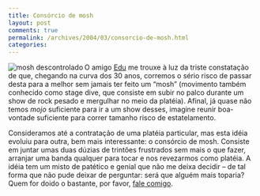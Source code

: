 ```yaml
---
title: Consórcio de mosh
layout: post
comments: true
permalink: /archives/2004/03/consorcio-de-mosh.html
categories:
---
```

<img src="//chester.me/img/blig/mosh.jpg" border=0 alt="mosh descontrolado" align="left">O amigo <a href="http://www.stoneagescanners.com/edu" >Edu</a> me trouxe à luz da triste constatação de que, chegando na curva dos 30 anos, corremos o sério risco de passar desta para a melhor sem jamais ter feito um &#8220;mosh&#8221; (movimento também conhecido como stage dive, que consiste em subir no palco durante um show de rock pesado e mergulhar no meio da platéia). Afinal, já quase não temos *mojo* suficiente para ir a um show desses, imagine reunir boa-vontade suficiente para correr tamanho risco de estatelamento.

Consideramos até a contratação de uma platéia particular, mas esta idéia evoluiu para outra, bem mais interessante: o consórcio de mosh. Consiste em juntar umas duas dúzias de trintões frustrados sem mais o que fazer, arranjar uma banda qualquer para tocar e nos revezarmos como platéia. A idéia tem um misto de patético e genial que não me deixa decidir &#8211; de tal forma que não pude deixar de perguntar: será que alguém mais toparia? Quem for doido o bastante, por favor, <a href="fale.html">fale comigo</a>.
